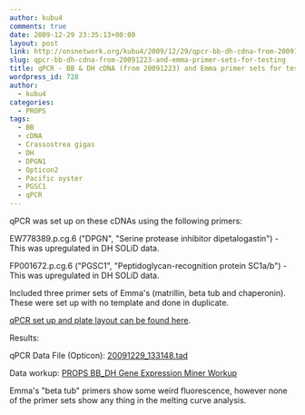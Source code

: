 ```yaml
---
author: kubu4
comments: true
date: 2009-12-29 23:35:13+00:00
layout: post
link: http://onsnetwork.org/kubu4/2009/12/29/qpcr-bb-dh-cdna-from-20091223-and-emma-primer-sets-for-testing/
slug: qpcr-bb-dh-cdna-from-20091223-and-emma-primer-sets-for-testing
title: qPCR - BB & DH cDNA (from 20091223) and Emma primer sets for testing
wordpress_id: 728
author:
  - kubu4
categories:
  - PROPS
tags:
  - BB
  - cDNA
  - Crassostrea gigas
  - DH
  - DPGN1
  - Opticon2
  - Pacific oyster
  - PGSC1
  - qPCR
---
```


qPCR was set up on these cDNAs using the following primers:

EW778389.p.cg.6 ("DPGN", "Serine protease inhibitor dipetalogastin") - This was upregulated in DH SOLiD data.

FP001672.p.cg.6 ("PGSC1", "Peptidoglycan-recognition protein SC1a/b") - This was upregulated in DH SOLiD data.

Included three primer sets of Emma's (matrillin, beta tub and chaperonin). These were set up with no template and done in duplicate.

[qPCR set up and plate layout can be found here](http://eagle.fish.washington.edu/Arabidopsis/Notebook%20Workup%20Files/20091229-01.jpg).

Results:

qPCR Data File (Opticon): [20091229_133148.tad](http://eagle.fish.washington.edu/Arabidopsis/qPCR/Opticon/20091229_133148.tad)

Data workup: [PROPS BB_DH Gene Expression Miner Workup](https://docs.google.com/spreadsheet/ccc?key=0AmS_90rPaQMzdHNfWS1oUHUxNFNwci1zcmhhWjhzZnc&usp=sharing)

Emma's "beta tub" primers show some weird fluorescence, however none of the primer sets show any thing in the melting curve analysis.
